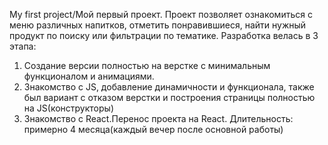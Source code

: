 My first project/Мой первый проект.
Проект позволяет ознакомиться с меню различных напитков, отметить понравившиеся, найти нужный продукт по поиску или фильтрации по тематике.
Разработка велась в 3 этапа: 
1. Создание версии полностью на верстке с минимальным функционалом и анимациями.
2. Знакомство с JS, добавление динамичности и функционала, также был вариант с отказом верстки и построения страницы полностью на JS(конструкторы)
3. Знакомство с React.Перенос проекта на React.
Длительность: примерно 4 месяца(каждый вечер после основной работы)
